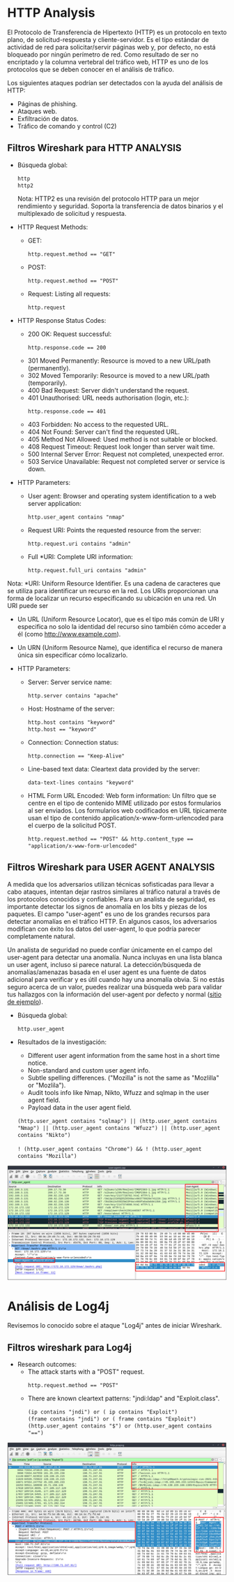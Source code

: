 
# HTTP Analysis
El Protocolo de Transferencia de Hipertexto (HTTP) es un protocolo en texto plano, de solicitud-respuesta y cliente-servidor. Es el tipo estándar de actividad de red para solicitar/servir páginas web y, por defecto, no está bloqueado por ningún perímetro de red. Como resultado de ser no encriptado y la columna vertebral del tráfico web, HTTP es uno de los protocolos que se deben conocer en el análisis de tráfico.

Los siguientes ataques podrían ser detectados con la ayuda del análisis de HTTP:
- Páginas de phishing.
- Ataques web.
- Exfiltración de datos.
- Tráfico de comando y control (C2)


## Filtros Wireshark para HTTP ANALYSIS
- Búsqueda global:
  ```
  http
  http2
  ```
  Nota: HTTP2 es una revisión del protocolo HTTP para un mejor rendimiento y seguridad. Soporta la transferencia de datos binarios y el multiplexado de solicitud y respuesta.

- HTTP Request Methods:
  - GET:
    ```
    http.request.method == "GET"
    ```

  - POST:
    ```
    http.request.method == "POST"
    ```

  - Request: Listing all requests:
    ```
    http.request
    ```

- HTTP Response Status Codes:
  - 200 OK: Request successful:
    ```
    http.response.code == 200
    ```
  - 301 Moved Permanently: Resource is moved to a new URL/path (permanently).
  - 302 Moved Temporarily: Resource is moved to a new URL/path (temporarily).
  - 400 Bad Request: Server didn't understand the request.
  - 401 Unauthorised: URL needs authorisation (login, etc.):
    ```
    http.response.code == 401
    ```
  - 403 Forbidden: No access to the requested URL.
  - 404 Not Found: Server can't find the requested URL.
  - 405 Method Not Allowed: Used method is not suitable or blocked.
  - 408 Request Timeout:  Request look longer than server wait time.
  - 500 Internal Server Error: Request not completed, unexpected error.
  - 503 Service Unavailable: Request not completed server or service is down.


- HTTP Parameters:
  - User agent: Browser and operating system identification to a web server application:
    ```
    http.user_agent contains "nmap"
    ```
  - Request URI: Points the requested resource from the server:
    ```
    http.request.uri contains "admin"
    ```
  - Full *URI: Complete URI information:
    ```
    http.request.full_uri contains "admin"
    ```

Nota: *URI: Uniform Resource Identifier. Es una cadena de caracteres que se utiliza para identificar un recurso en la red. Los URIs proporcionan una forma de localizar un recurso especificando su ubicación en una red. Un URI puede ser
- Un URL (Uniform Resource Locator), que es el tipo más común de URI y especifica no solo la identidad del recurso sino también cómo acceder a él (como http://www.example.com).
- Un URN (Uniform Resource Name), que identifica el recurso de manera única sin especificar cómo localizarlo.

- HTTP Parameters:
  - Server: Server service name:
    ```
    http.server contains "apache"
    ```
  - Host: Hostname of the server:
    ```
    http.host contains "keyword"
    http.host == "keyword"
    ```
  - Connection: Connection status:
    ```
    http.connection == "Keep-Alive"
    ```
  - Line-based text data: Cleartext data provided by the server:
    ```
    data-text-lines contains "keyword"
    ```
  - HTML Form URL Encoded: Web form information: Un filtro que se centre en el tipo de contenido MIME utilizado por estos formularios al ser enviados. Los formularios web codificados en URL típicamente usan el tipo de contenido application/x-www-form-urlencoded para el cuerpo de la solicitud POST.
    ```
    http.request.method == "POST" && http.content_type == "application/x-www-form-urlencoded"
    ```



## Filtros Wireshark para USER AGENT ANALYSIS
A medida que los adversarios utilizan técnicas sofisticadas para llevar a cabo ataques, intentan dejar rastros similares al tráfico natural a través de los protocolos conocidos y confiables. Para un analista de seguridad, es importante detectar los signos de anomalía en los bits y piezas de los paquetes. El campo "user-agent" es uno de los grandes recursos para detectar anomalías en el tráfico HTTP. En algunos casos, los adversarios modifican con éxito los datos del user-agent, lo que podría parecer completamente natural. 

Un analista de seguridad no puede confiar únicamente en el campo del user-agent para detectar una anomalía. Nunca incluyas en una lista blanca un user agent, incluso si parece natural. La detección/búsqueda de anomalías/amenazas basada en el user agent es una fuente de datos adicional para verificar y es útil cuando hay una anomalía obvia. Si no estás seguro acerca de un valor, puedes realizar una búsqueda web para validar tus hallazgos con la información del user-agent por defecto y normal ([sitio de ejemplo](https://developers.whatismybrowser.com/useragents/explore/)).

- Búsqueda global:
  ```
  http.user_agent
  ```

- Resultados de la investigación:
  - Different user agent information from the same host in a short time notice.
  - Non-standard and custom user agent info.
  - Subtle spelling differences. ("Mozilla" is not the same as  "Mozlilla" or "Mozlila").
  - Audit tools info like Nmap, Nikto, Wfuzz and sqlmap in the user agent field.
  - Payload data in the user agent field.
  ```
  (http.user_agent contains "sqlmap") || (http.user_agent contains "Nmap") || (http.user_agent contains "Wfuzz") || (http.user_agent contains "Nikto")

  ! (http.user_agent contains "Chrome") && ! (http.user_agent contains "Mozilla")
  ```

![](capturas/wireshark-http-analysis.png)


# Análisis de Log4j
Revisemos lo conocido sobre el ataque "Log4j" antes de iniciar Wireshark.


## Filtros wireshark para Log4j
- Research outcomes:
  - The attack starts with a "POST" request.
    ```
    http.request.method == "POST"
    ```
  - There are known cleartext patterns: "jndi:ldap" and "Exploit.class".
    ```
    (ip contains "jndi") or ( ip contains "Exploit")
    (frame contains "jndi") or ( frame contains "Exploit")
    (http.user_agent contains "$") or (http.user_agent contains "==")
    ```
![](capturas/wireshark-Log4j.png)
















